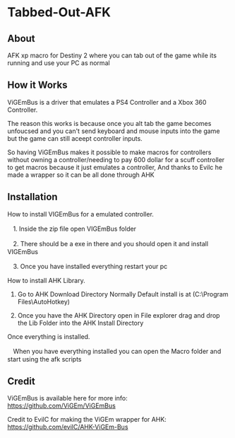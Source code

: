 # Tabbed-Out-AFK

## About
AFK xp macro for Destiny 2 where you can tab out of the game while its running and use your PC as normal

## How it Works
ViGEmBus is a driver that emulates a PS4 Controller and a Xbox 360 Controller.

The reason this works is because once you alt tab the game becomes unfoucsed and you can't send keyboard and mouse inputs into the game but the game can still aceept controller inputs.

So having ViGEmBus makes it possible to make macros for controllers without owning a controller/needing to pay 600 dollar for a scuff controller to get macros because it just emulates a controller, And thanks to Evilc he made a wrapper so it can be all done through AHK

## Installation

How to install VIGEmBus for a emulated controller.

 ㅤ1. Inside the zip file open VIGEmBus folder

 ㅤ2. There should be a exe in there and you should open it and install VIGEmBus

 ㅤ3. Once you have installed everything restart your pc

How to install AHK Library.

1. Go to AHK Download Directory Normally Default install is at (C:\Program Files\AutoHotkey)

2. Once you have the AHK Directory open in File explorer drag and drop the Lib Folder into the AHK Install Directory

Once everything is installed.

ㅤWhen you have everything installed you can open the Macro folder and start using the afk scripts 

## Credit
ViGEmBus is available here for more info:
https://github.com/ViGEm/ViGEmBus

Credit to EvilC for making the ViGEm wrapper for AHK:
https://github.com/evilC/AHK-ViGEm-Bus
